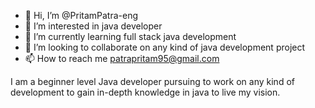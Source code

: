 - 👋 Hi, I’m @PritamPatra-eng
- 👀 I’m interested in java developer
- 🌱 I’m currently learning full stack java development
- 💞️ I’m looking to collaborate on any kind of java development project 
- 📫 How to reach me patrapritam95@gmail.com

I am a beginner level Java developer pursuing to work on any kind of development to gain 
in-depth knowledge in java to live my vision.

